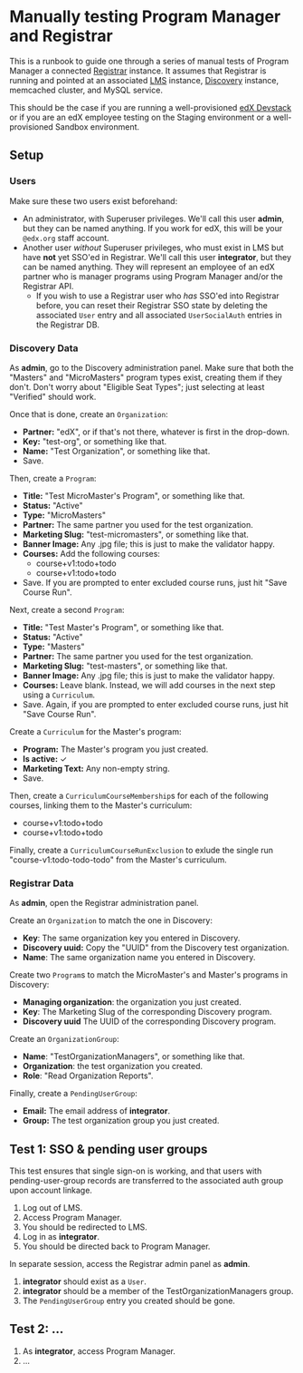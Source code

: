 
# Manually testing Program Manager and Registrar

This is a runbook to guide one through a series of manual tests
of Program Manager a connected
[Registrar](https://github.com/edx/registrar) instance.
It assumes that Registrar is running and pointed at an associated
[LMS](https://github.com/edx/edx-platform) instance,
[Discovery](https://github.com/course-discovery) instance,
memcached cluster,
and MySQL service.

This should be the case if you are running a well-provisioned
[edX Devstack](https://github.com/edx/devstack)
or if you are an edX employee testing on the Staging environment
or a well-provisioned Sandbox environment.

## Setup

### Users

Make sure these two users exist beforehand:
* An administrator, with Superuser privileges.
  We'll call this user **admin**, but they can be named anything.
  If you work for edX, this will be your `@edx.org` staff account.
* Another user *without* Superuser privileges,
  who must exist in LMS but have **not** yet SSO'ed in Registrar.
  We'll call this user **integrator**, but they can be named anything.
  They will represent an employee of an edX partner who is
  manager programs using Program Manager and/or the Registrar API.
  * If you wish to use a Registrar user who _has_ SSO'ed into
    Registrar before, you can reset their Registrar SSO state by
    deleting the associated `User` entry and all associated
    `UserSocialAuth` entries in the Registrar DB.

### Discovery Data

As **admin**, go to the Discovery administration panel.
Make sure that both the "Masters" and "MicroMasters"
program types exist, creating them if they don't.
Don't worry about "Eligible Seat Types";
just selecting at least "Verified" should work.

Once that is done, create an `Organization`:
* **Partner:** "edX", or if that's not there, whatever is first in the drop-down.
* **Key:** "test-org", or something like that.
* **Name:** "Test Organization", or something like that.
* Save.

Then, create a `Program`:
* **Title:** "Test MicroMaster's Program", or something like that.
* **Status:** "Active"
* **Type:** "MicroMasters"
* **Partner:** The same partner you used for the test organization.
* **Marketing Slug:** "test-micromasters", or something like that.
* **Banner Image:** Any .jpg file; this is just to make the validator happy.
* **Courses:** Add the following courses:
  * course+v1:todo+todo
  * course+v1:todo+todo
* Save. If you are prompted to enter excluded course runs,
just hit "Save Course Run".

Next, create a second `Program`:
* **Title:** "Test Master's Program", or something like that.
* **Status:** "Active"
* **Type:** "Masters"
* **Partner:** The same partner you used for the test organization.
* **Marketing Slug:** "test-masters", or something like that.
* **Banner Image:** Any .jpg file; this is just to make the validator happy.
* **Courses:** Leave blank.
  Instead, we will add courses in the next step using a `Curriculum`.
* Save. Again, if you are prompted to enter excluded course runs,
just hit "Save Course Run".

Create a `Curriculum` for the Master's program:
* **Program:** The Master's program you just created.
* **Is active:** ✓
* **Marketing Text:** Any non-empty string.
* Save.

Then, create a `CurriculumCourseMembership`s for each
of the following courses, linking them to the Master's
curriculum:
  * course+v1:todo+todo
  * course+v1:todo+todo

Finally, create a `CurriculumCourseRunExclusion`
to exlude the single run "course-v1:todo-todo-todo"
from the Master's curriculum.

### Registrar Data

As **admin**, open the Registrar administration panel.

Create an `Organization` to match the one in Discovery:
* **Key**: The same organization key you entered in Discovery.
* **Discovery uuid:** Copy the "UUID" from the Discovery test organization.
* **Name**: The same organization name you entered in Discovery.

Create two `Program`s to match the MicroMaster's and Master's programs in Discovery:
* **Managing organization**: the organization you just created.
* **Key**: The Marketing Slug of the corresponding Discovery program.
* **Discovery uuid** The UUID of the corresponding Discovery program.

Create an `OrganizationGroup`:
* **Name**: "TestOrganizationManagers", or something like that.
* **Organization**: the test organization you created.
* **Role**: "Read Organization Reports".

Finally, create a `PendingUserGroup`:
* **Email:** The email address of **integrator**.
* **Group:** The test organization group you just created.


## Test 1: SSO & pending user groups

This test ensures that single sign-on is working,
and that users with pending-user-group records
are transferred to the associated auth group upon
account linkage.

1. Log out of LMS.
1. Access Program Manager.
1. You should be redirected to LMS.
1. Log in as **integrator**.
1. You should be directed back to Program Manager.

In separate session, access the Registrar admin panel as **admin**.
1. **integrator** should exist as a `User`.
1. **integrator** should be a member of the TestOrganizationManagers group.
1. The `PendingUserGroup` entry you created should be gone.

## Test 2: ...

1. As **integrator**, access Program Manager.
1. ...